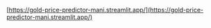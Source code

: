 [https://gold-price-predictor-mani.streamlit.app/](https://gold-price-predictor-mani.streamlit.app/)
